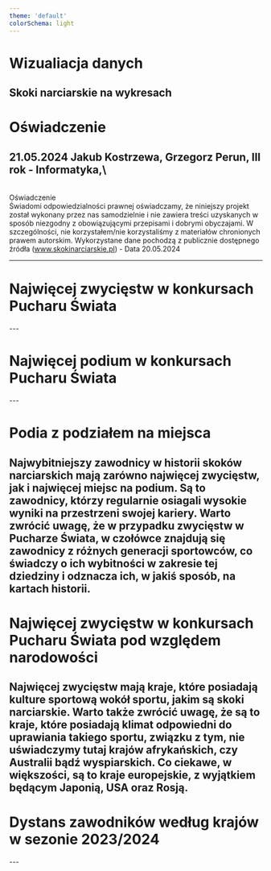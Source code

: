```yaml
---
theme: 'default'
colorSchema: light
---
```


# Wizualiacja danych

Skoki narciarskie na wykresach
---

# Oświadczenie

## 21.05.2024 Jakub Kostrzewa, Grzegorz Perun, III rok - Informatyka,\
\
Oświadczenie\
Świadomi odpowiedzialności prawnej oświadczamy, że niniejszy projekt został wykonany przez nas samodzielnie i nie zawiera treści uzyskanych w sposób niezgodny z obowiązującymi przepisami i dobrymi obyczajami. W szczególności, nie  korzystałem/nie  korzystaliśmy  z  materiałów  chronionych  prawem  autorskim. Wykorzystane  dane pochodzą  z publicznie dostępnego źródła (www.skokinarciarskie.pl) - Data 20.05.2024

---

# Najwięcej zwycięstw w konkursach Pucharu Świata

<Chart1 />
---

# Najwięcej podium w konkursach Pucharu Świata

<Chart2 />
---

# Podia z podziałem na miejsca

<Chart3 />

Najwybitniejszy zawodnicy w historii skoków narciarskich mają zarówno najwięcej zwycięstw, jak i najwięcej miejsc na podium. Są to zawodnicy, którzy regularnie osiagali wysokie wyniki na przestrzeni swojej kariery. Warto zwrócić uwagę, że w przypadku zwycięstw w Pucharze Świata, w czołówce znajdują się zawodnicy z różnych generacji sportowców, co świadczy o ich wybitności w zakresie tej dziedziny i odznacza ich, w jakiś sposób, na kartach historii.
---

# Najwięcej zwycięstw w konkursach Pucharu Świata pod względem narodowości

<Chart4 />

Najwięcej zwycięstw mają kraje, które posiadają kulture sportową wokół sportu, jakim są skoki narciarskie. Warto także zwrócić uwagę, że są to kraje, które posiadają klimat odpowiedni do uprawiania takiego sportu, związku z tym, nie uświadczymy tutaj krajów afrykańskich, czy Australii bądź wyspiarskich. Co ciekawe, w większości, są to kraje europejskie, z wyjątkiem będącym Japonią, USA oraz Rosją.
---

# Dystans zawodników według krajów w sezonie 2023/2024

<Chart5 />
---


